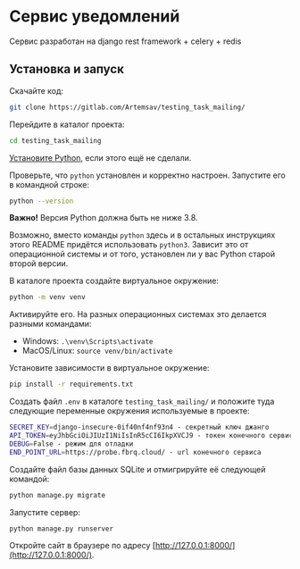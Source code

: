 # Сервис уведомлений

Сервис разработан на django rest framework + celery + redis


## Установка и запуск

Скачайте код:
```sh
git clone https://gitlab.com/Artemsav/testing_task_mailing/
```

Перейдите в каталог проекта:
```sh
cd testing_task_mailing
```

[Установите Python](https://www.python.org/), если этого ещё не сделали.

Проверьте, что `python` установлен и корректно настроен. Запустите его в командной строке:
```sh
python --version
```
**Важно!** Версия Python должна быть не ниже 3.8.

Возможно, вместо команды `python` здесь и в остальных инструкциях этого README придётся использовать `python3`. Зависит это от операционной системы и от того, установлен ли у вас Python старой второй версии. 

В каталоге проекта создайте виртуальное окружение:
```sh
python -m venv venv
```
Активируйте его. На разных операционных системах это делается разными командами:

- Windows: `.\venv\Scripts\activate`
- MacOS/Linux: `source venv/bin/activate`


Установите зависимости в виртуальное окружение:
```sh
pip install -r requirements.txt
```

Создать файл `.env` в каталоге `testing_task_mailing/` и положите туда следующие переменные окружения используемые в проекте:
```sh
SECRET_KEY=django-insecure-0if40nf4nf93n4 - секретный ключ джанго
API_TOKEN=eyJhbGciOiJIUzI1NiIsInR5cCI6IkpXVCJ9 - токен конечного сервиса
DEBUG=False - режим для отладки
END_POINT_URL=https://probe.fbrq.cloud/ - url конечного сервиса 
```

Создайте файл базы данных SQLite и отмигрируйте её следующей командой:

```sh
python manage.py migrate
```

Запустите сервер:

```sh
python manage.py runserver
```

Откройте сайт в браузере по адресу [http://127.0.0.1:8000/](http://127.0.0.1:8000/).

